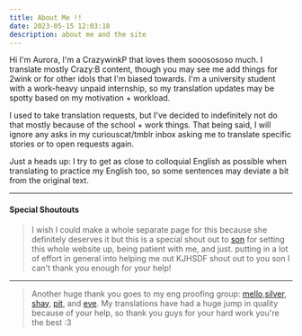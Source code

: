 ```yaml
---
title: About Me !!
date: 2023-05-15 12:03:18
description: about me and the site
---
```


Hi I'm Aurora, I'm a CrazywinkP that loves them sooosososo much. I translate mostly Crazy:B content, though you may see me add things for 2wink or for other idols that I'm biased towards. I'm a university student with a work-heavy unpaid internship, so my translation updates may be spotty based on my motivation + workload.

I used to take translation requests, but I've decided to indefinitely not do that mostly because of the school + work things. That being said, I will ignore any asks in my curiouscat/tmblr inbox asking me to translate specific stories or to open requests again.

Just a heads up: I try to get as close to colloquial English as possible when translating to practice my English too, so some sentences may deviate a bit from the original text.

***
#### Special Shoutouts
> I wish I could make a whole separate page for this because she definitely deserves it but this is a special shout out to [son](https://twitter.com/HELLOGlRLS) for setting this whole website up, being patient with me, and just. putting in a lot of effort in general into helping me out KJHSDF shout out to you son I can't thank you enough for your help!
***
> Another huge thank you goes to my eng proofing group: [mello](https://twitter.com/tattsuhime),[silver](https://twitter.com/morpho_partisian), [shay](https://tumblr.com/starswallowingsea), [pit](https://tumblr.com/pitxroxas), and [eve](https://www.tumblr.com/ohii-san). My translations have had a huge jump in quality because of your help, so thank you guys for your hard work you're the best :3